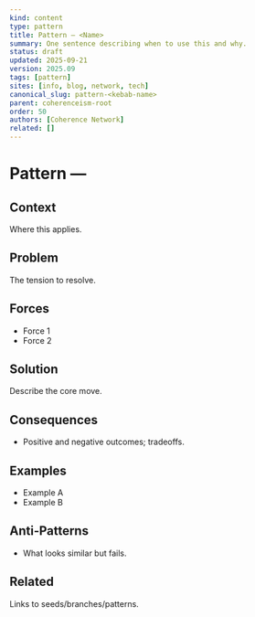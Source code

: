 ```yaml
---
kind: content
type: pattern
title: Pattern — <Name>
summary: One sentence describing when to use this and why.
status: draft
updated: 2025-09-21
version: 2025.09
tags: [pattern]
sites: [info, blog, network, tech]
canonical_slug: pattern-<kebab-name>
parent: coherenceism-root
order: 50
authors: [Coherence Network]
related: []
---
```


# Pattern — <Name>

## Context
Where this applies.

## Problem
The tension to resolve.

## Forces
- Force 1
- Force 2

## Solution
Describe the core move.

## Consequences
- Positive and negative outcomes; tradeoffs.

## Examples
- Example A
- Example B

## Anti‑Patterns
- What looks similar but fails.

## Related
Links to seeds/branches/patterns.

